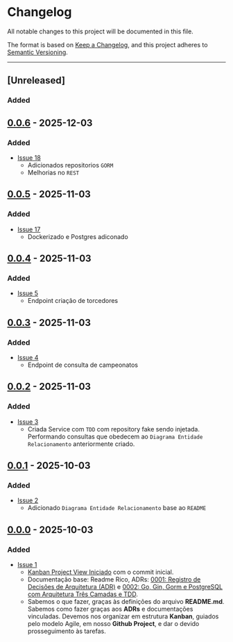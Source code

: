 # Changelog

All notable changes to this project will be documented in this file.

The format is based on [Keep a Changelog](https://keepachangelog.com/en/1.0.0/),
and this project adheres to [Semantic Versioning](https://semver.org/spec/v2.0.0.html).

---

## [Unreleased]
### Added

## [0.0.6] - 2025-12-03
### Added
- [Issue 18](https://github.com/jtonynet/go-soccer-fan/issues/18)
  - Adicionados repositorios `GORM`
  - Melhorias no `REST`

## [0.0.5] - 2025-11-03
### Added
- [Issue 17](https://github.com/jtonynet/go-soccer-fan/issues/17)
  - Dockerizado e Postgres adiconado

## [0.0.4] - 2025-11-03
### Added
- [Issue 5](https://github.com/jtonynet/go-soccer-fan/issues/5)
  - Endpoint criação de torcedores 

## [0.0.3] - 2025-11-03
### Added
- [Issue 4](https://github.com/jtonynet/go-soccer-fan/issues/4)
  - Endpoint de consulta de campeonatos

## [0.0.2] - 2025-11-03
### Added
- [Issue 3](https://github.com/jtonynet/go-soccer-fan/issues/3)
  - Criada Service com `TDD` com repository fake sendo injetada. Performando consultas que obedecem ao `Diagrama Entidade Relacionamento` anteriormente criado.

## [0.0.1] - 2025-10-03
### Added
- [Issue 2](https://github.com/jtonynet/go-soccer-fan/issues/2)
  - Adicionado `Diagrama Entidade Relacionamento` base ao `README`

## [0.0.0] - 2025-10-03
### Added

- [Issue 1](https://github.com/jtonynet/go-soccer-fan/issues/1)
  - [Kanban Project View Iniciado](https://github.com/users/jtonynet/projects/8/views/1) com o commit inicial. 
  - Documentação base: Readme Rico, ADRs: [0001: Registro de Decisões de Arquitetura (ADR)](./docs/architecture/decisions/registro-de-decisoes-de-arquitetura.md) e [0002: Go, Gin, Gorm e PostgreSQL com Arquitetura Três Camadas e TDD](./docs/architecture/decisions/0002-go-gin-gorm-e-postgres-com-arquitetura-tres-camadas-e-tdd.md).
  - Sabemos o que fazer, graças às definições do arquivo __README.md__. Sabemos como fazer graças aos __ADRs__ e documentações vinculadas. Devemos nos organizar em estrutura __Kanban__, guiados pelo modelo Agile, em nosso __Github Project__, e dar o devido prosseguimento às tarefas.

[0.0.6]: https://github.com/jtonynet/go-soccer-fan/compare/v0.0.5...v0.0.6
[0.0.5]: https://github.com/jtonynet/go-soccer-fan/compare/v0.0.4...v0.0.5
[0.0.4]: https://github.com/jtonynet/go-soccer-fan/compare/v0.0.3...v0.0.4
[0.0.3]: https://github.com/jtonynet/go-soccer-fan/compare/v0.0.2...v0.0.3
[0.0.2]: https://github.com/jtonynet/go-soccer-fan/compare/v0.0.1...v0.0.2
[0.0.1]: https://github.com/jtonynet/go-soccer-fan/compare/v0.0.0...v0.0.1
[0.0.0]: https://github.com/jtonynet/go-soccer-fan/releases/tag/v0.0.0
